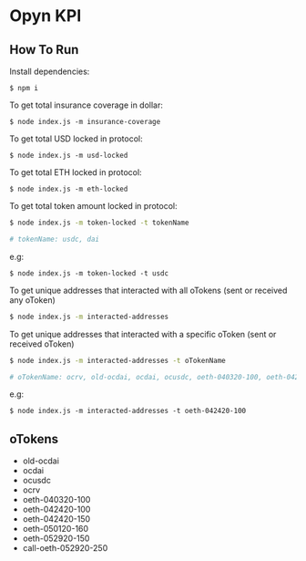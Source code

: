 # Opyn KPI

## How To Run

Install dependencies:
```
$ npm i
```

To get total insurance coverage in dollar:
```
$ node index.js -m insurance-coverage
```

To get total USD locked in protocol:
```
$ node index.js -m usd-locked
```

To get total ETH locked in protocol:
```
$ node index.js -m eth-locked
```

To get total token amount locked in protocol:
```bash
$ node index.js -m token-locked -t tokenName

# tokenName: usdc, dai
```
e.g:
```
$ node index.js -m token-locked -t usdc
```
To get unique addresses that interacted with all oTokens (sent or received any oToken)
```bash
$ node index.js -m interacted-addresses
```

To get unique addresses that interacted with a specific oToken (sent or received oToken)
```bash
$ node index.js -m interacted-addresses -t oTokenName

# oTokenName: ocrv, old-ocdai, ocdai, ocusdc, oeth-040320-100, oeth-042420-100, oeth-042420-150, oeth-050120-160, oeth-052920-150, call-oeth-052920-250 or oeth for all oETH token.
```
e.g:
```
$ node index.js -m interacted-addresses -t oeth-042420-100
```

## oTokens

- old-ocdai
- ocdai
- ocusdc
- ocrv
- oeth-040320-100
- oeth-042420-100
- oeth-042420-150
- oeth-050120-160
- oeth-052920-150
- call-oeth-052920-250